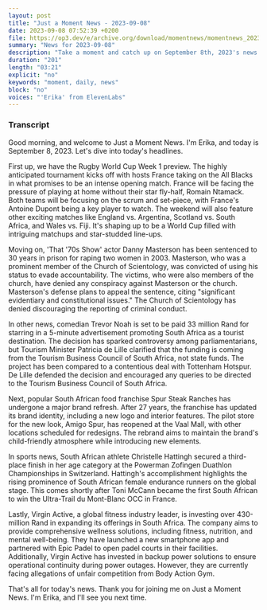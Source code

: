 ```yaml
---
layout: post
title: "Just a Moment News - 2023-09-08"
date: 2023-09-08 07:52:39 +0200
file: https://op3.dev/e/archive.org/download/momentnews/momentnews_2023-09-08.mp3
summary: "News for 2023-09-08"
description: "Take a moment and catch up on September 8th, 2023's news."
duration: "201"
length: "03:21"
explicit: "no"
keywords: "moment, daily, news"
block: "no"
voices: "'Erika' from ElevenLabs"
---
```


### Transcript

Good morning, and welcome to Just a Moment News. I'm Erika, and today is September 8, 2023. Let's dive into today's headlines.

First up, we have the Rugby World Cup Week 1 preview. The highly anticipated tournament kicks off with hosts France taking on the All Blacks in what promises to be an intense opening match. France will be facing the pressure of playing at home without their star fly-half, Romain Ntamack. Both teams will be focusing on the scrum and set-piece, with France's Antoine Dupont being a key player to watch. The weekend will also feature other exciting matches like England vs. Argentina, Scotland vs. South Africa, and Wales vs. Fiji. It's shaping up to be a World Cup filled with intriguing matchups and star-studded line-ups.

Moving on, 'That '70s Show' actor Danny Masterson has been sentenced to 30 years in prison for raping two women in 2003. Masterson, who was a prominent member of the Church of Scientology, was convicted of using his status to evade accountability. The victims, who were also members of the church, have denied any conspiracy against Masterson or the church. Masterson's defense plans to appeal the sentence, citing "significant evidentiary and constitutional issues." The Church of Scientology has denied discouraging the reporting of criminal conduct.

In other news, comedian Trevor Noah is set to be paid 33 million Rand for starring in a 5-minute advertisement promoting South Africa as a tourist destination. The decision has sparked controversy among parliamentarians, but Tourism Minister Patricia de Lille clarified that the funding is coming from the Tourism Business Council of South Africa, not state funds. The project has been compared to a contentious deal with Tottenham Hotspur. De Lille defended the decision and encouraged any queries to be directed to the Tourism Business Council of South Africa.

Next, popular South African food franchise Spur Steak Ranches has undergone a major brand refresh. After 27 years, the franchise has updated its brand identity, including a new logo and interior features. The pilot store for the new look, Amigo Spur, has reopened at the Vaal Mall, with other locations scheduled for redesigns. The rebrand aims to maintain the brand's child-friendly atmosphere while introducing new elements.

In sports news, South African athlete Christelle Hattingh secured a third-place finish in her age category at the Powerman Zofingen Duathlon Championships in Switzerland. Hattingh's accomplishment highlights the rising prominence of South African female endurance runners on the global stage. This comes shortly after Toni McCann became the first South African to win the Ultra-Trail du Mont-Blanc OCC in France.

Lastly, Virgin Active, a global fitness industry leader, is investing over 430-million Rand in expanding its offerings in South Africa. The company aims to provide comprehensive wellness solutions, including fitness, nutrition, and mental well-being. They have launched a new smartphone app and partnered with Epic Padel to open padel courts in their facilities. Additionally, Virgin Active has invested in backup power solutions to ensure operational continuity during power outages. However, they are currently facing allegations of unfair competition from Body Action Gym.

That's all for today's news. Thank you for joining me on Just a Moment News. I'm Erika, and I'll see you next time.

